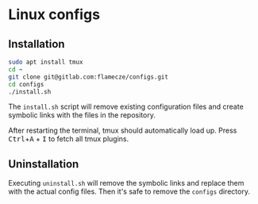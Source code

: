 # Linux configs

## Installation

```bash
sudo apt install tmux
cd ~
git clone git@gitlab.com:flamecze/configs.git
cd configs
./install.sh
```

The `install.sh` script will remove existing configuration files and create symbolic links with the files in the repository.

After restarting the terminal, tmux should automatically load up.
Press <kbd>Ctrl</kbd>+<kbd>A</kbd> + <kbd>I</kbd> to fetch all tmux plugins.

## Uninstallation

Executing `uninstall.sh` will remove the symbolic links and replace them with the actual config files. Then it's safe to remove the `configs` directory.

